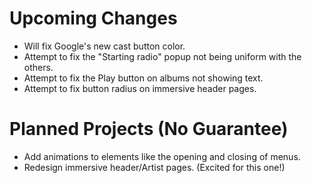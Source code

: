 # Upcoming Changes

- Will fix Google's new cast button color.
- Attempt to fix the "Starting radio" popup not being uniform with the others.
- Attempt to fix the Play button on albums not showing text.
- Attempt to fix button radius on immersive header pages.

# Planned Projects (No Guarantee)

- Add animations to elements like the opening and closing of menus.
- Redesign immersive header/Artist pages. (Excited for this one!)
